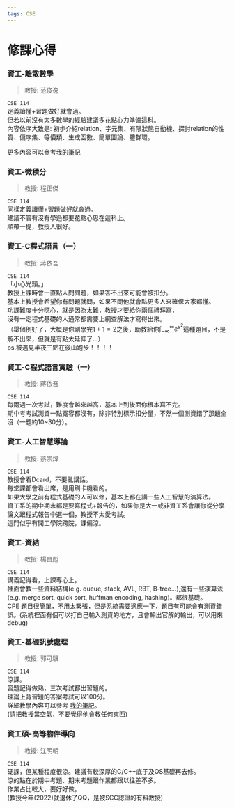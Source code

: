 ```yaml
---
tags: CSE
---
```


# 修課心得

### 資工-離散數學
> 教授: 范俊逸

```CSE 114```  
定義讀懂+習題做好就會過。  
但若以前沒有太多數學的經驗建議多花點心力準備這科。  
內容依序大致是: 初步介紹relation、字元集、有限狀態自動機、探討relation的性質、偏序集、等價類、生成函數、簡單圖論、體群環。  

更多內容可以參考[我的筆記](https://github.com/OEmiliatanO/CSE_Note)

### 資工-微積分
> 教授: 程正傑

```CSE 114```  
同樣定義讀懂+習題做好就會過。  
建議不管有沒有學過都要花點心思在這科上。  
順帶一提，教授人很好。

### 資工-C程式語言（一）
> 教授: 蔣依吾

```CSE 114```  
「小心光頭。」  
教授上課時會一直點人問問題，如果答不出來可能會被扣分。  
基本上教授會希望你有問題就問，如果不問他就會點更多人來確保大家都懂。  
功課難度十分噁心，就是因為太難，教授才要給你兩個禮拜寫，  
沒有一定程式基礎的人通常都需要上網查解法才寫得出來。  
（舉個例好了，大概是你剛學完$1+1=2$之後，助教給你$\int^\infty_{-\infty}e^{x^2}$這種題目，不是解不出來，但就是有點太延伸了...）  
ps.被遇見半夜三點在後山跑步！！！！

### 資工-C程式語言實驗（一）
> 教授: 蔣依吾

```CSE 114```  
每兩週一次考試，難度會越來越高，基本上到後面你根本寫不完。  
期中考考試測資一點寬容都沒有，除非特別標示扣分量，不然一個測資錯了那題全沒（一題約10~30分）。  

### 資工-人工智慧導論
> 教授: 蔡崇煒

```CSE 114```  
教授會看Dcard，不要亂講話。  
每堂課都會看出席，是用刷卡機看的。  
如果大學之前有程式基礎的人可以修，基本上都在講一些人工智慧的演算法。  
資工系的期中期末都是要寫程式+報告的，如果你是大一或非資工系會讓你從分享論文跟程式報告中選一個，教授不太愛考試。  
這門似乎有開工學院跨院，課偏涼。

### 資工-資結
> 教授: 楊昌彪

```CSE 114```  
講義記得看，上課專心上。  
裡面會教一些資料結構(e.g. queue, stack, AVL, RBT, B-tree...),還有一些演算法(e.g. merge sort, quick sort, huffman encoding, hashing)。都很基礎。  
CPE 題目很簡單，不用太緊張，但是系統需要適應一下，題目有可能會有測資錯誤。(系統裡面有個可以打自己輸入測資的地方，且會輸出官解的輸出，可以用來debug)

### 資工-基礎訊號處理
> 教授: 郭可驥

```CSE 114```  
涼課。  
習題記得做熟，三次考試都出習題的。  
理論上背習題的答案考試可以100分。  
詳細教學內容可以參考 [我的筆記](https://github.com/OEmiliatanO/CSE_Note)。  
(請把教授當空氣，不要覺得他會教任何東西)

### 資工碩-高等物件導向
> 教授: 江明朝

```CSE 114```  
硬課，但某種程度很涼。建議有較深厚的C/C++底子及OS基礎再去修。  
涼的點在於期中考題、期末考題跟作業都跟以往差不多。  
作業占比較大，要好好做。  
(教授今年(2022)就退休了QQ，是被SCC認證的有料教授)  
